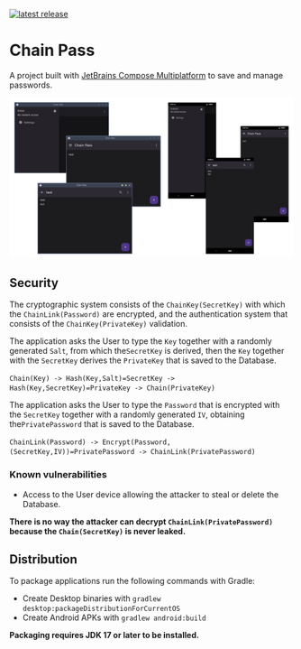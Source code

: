 [![latest release](https://img.shields.io/github/v/release/oxiadenine/chain-pass?color=brightgreen&label=latest%20release)](https://github.com/oxiadenine/chain-pass/releases/latest)

# Chain Pass

A project built with [JetBrains Compose Multiplatform](https://www.jetbrains.com/lp/compose-mpp/)
to save and manage passwords.

![](artwork/chain-pass-showcase.png)

## Security

The cryptographic system consists of the `ChainKey(SecretKey)` with which the `ChainLink(Password)` are encrypted, and 
the authentication system that consists of the `ChainKey(PrivateKey)` validation.

The application asks the User to type the `Key` together with a randomly generated `Salt`, from which the`SecretKey` is 
derived, then the `Key` together with the `SecretKey` derives the `PrivateKey` that is saved to the Database.

`Chain(Key) -> Hash(Key,Salt)=SecretKey -> Hash(Key,SecretKey)=PrivateKey -> Chain(PrivateKey)`

The application asks the User to type the `Password` that is encrypted with the `SecretKey` together with a randomly 
generated `IV`, obtaining the`PrivatePassword` that is saved to the Database.

`ChainLink(Password) -> Encrypt(Password,(SecretKey,IV))=PrivatePassword -> ChainLink(PrivatePassword)`

### Known vulnerabilities

- Access to the User device allowing the attacker to steal or delete the Database.

**There is no way the attacker can decrypt `ChainLink(PrivatePassword)` because the `Chain(SecretKey)` is never leaked.**

## Distribution

To package applications run the following commands with Gradle:

- Create Desktop binaries with `gradlew desktop:packageDistributionForCurrentOS`
- Create Android APKs with `gradlew android:build`

**Packaging requires JDK 17 or later to be installed.**